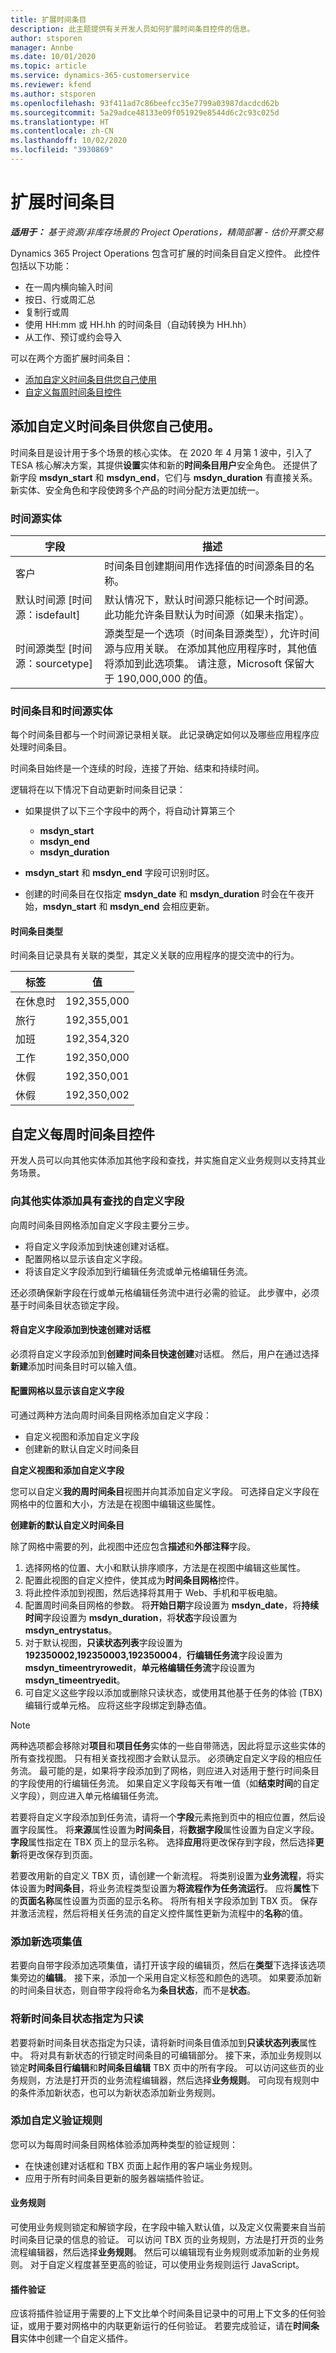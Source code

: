 ```yaml
---
title: 扩展时间条目
description: 此主题提供有关开发人员如何扩展时间条目控件的信息。
author: stsporen
manager: Annbe
ms.date: 10/01/2020
ms.topic: article
ms.service: dynamics-365-customerservice
ms.reviewer: kfend
ms.author: stsporen
ms.openlocfilehash: 93f411ad7c86beefcc35e7799a03987dacdcd62b
ms.sourcegitcommit: 5a29adce48133e09f051929e8544d6c2c93c025d
ms.translationtype: HT
ms.contentlocale: zh-CN
ms.lasthandoff: 10/02/2020
ms.locfileid: "3930869"
---
```

# <a name="extending-time-entries"></a>扩展时间条目

_**适用于：** 基于资源/非库存场景的 Project Operations，精简部署 - 估价开票交易_

Dynamics 365 Project Operations 包含可扩展的时间条目自定义控件。 此控件包括以下功能：

- 在一周内横向输入时间
- 按日、行或周汇总
- 复制行或周
- 使用 HH:mm 或 HH.hh 的时间条目（自动转换为 HH.hh）
- 从工作、预订或约会导入

可以在两个方面扩展时间条目：
- [添加自定义时间条目供您自己使用](#add)
- [自定义每周时间条目控件](#customize)

## <a name="add-custom-time-entries-for-your-own-use"></a><a name="add"></a>添加自定义时间条目供您自己使用。

时间条目是设计用于多个场景的核心实体。 在 2020 年 4 月第 1 波中，引入了 TESA 核心解决方案，其提供**设置**实体和新的**时间条目用户**安全角色。 还提供了新字段 **msdyn_start** 和 **msdyn_end**，它们与 **msdyn_duration** 有直接关系。 新实体、安全角色和字段使跨多个产品的时间分配方法更加统一。


### <a name="time-source-entity"></a>时间源实体
| 字段 | 描述 | 
|-------|------------|
| 客户  | 时间条目创建期间用作选择值的时间源条目的名称。 |
| 默认时间源 [时间源：isdefault] | 默认情况下，默认时间源只能标记一个时间源。 此功能允许条目默认为时间源（如果未指定）。 |
|时间源类型 [时间源：sourcetype] | 源类型是一个选项（时间条目源类型），允许时间源与应用关联。 在添加其他应用程序时，其他值将添加到此选项集。 请注意，Microsoft 保留大于 190,000,000 的值。|


### <a name="time-entries-and-the-time-source-entity"></a>时间条目和时间源实体
每个时间条目都与一个时间源记录相关联。 此记录确定如何以及哪些应用程序应处理时间条目。

时间条目始终是一个连续的时段，连接了开始、结束和持续时间。

逻辑将在以下情况下自动更新时间条目记录：

- 如果提供了以下三个字段中的两个，将自动计算第三个 

    - **msdyn_start**
    - **msdyn_end**
    - **msdyn_duration**

- **msdyn_start** 和 **msdyn_end** 字段可识别时区。
- 创建的时间条目在仅指定 **msdyn_date** 和 **msdyn_duration** 时会在午夜开始，**msdyn_start** 和 **msdyn_end** 会相应更新。

#### <a name="time-entry-types"></a>时间条目类型

时间条目记录具有关联的类型，其定义关联的应用程序的提交流中的行为。

|标签 | 值|
|-----|-----|
|在休息时   |192,355,000|
|旅行 | 192,355,001|
|加班   | 192,354,320|
|工作   | 192,350,000|
|休假    | 192,350,001|
|休假   | 192,350,002|



## <a name="customize-the-weekly-time-entry-control"></a><a name="customize"></a>自定义每周时间条目控件
开发人员可以向其他实体添加其他字段和查找，并实施自定义业务规则以支持其业务场景。

### <a name="add-custom-fields-with-lookups-to-other-entities"></a>向其他实体添加具有查找的自定义字段
向周时间条目网格添加自定义字段主要分三步。

- 将自定义字段添加到快速创建对话框。
- 配置网格以显示该自定义字段。
- 将该自定义字段添加到行编辑任务流或单元格编辑任务流。

还必须确保新字段在行或单元格编辑任务流中进行必需的验证。 此步骤中，必须基于时间条目状态锁定字段。

#### <a name="add-the-custom-field-to-the-quick-create-dialog-box"></a>将自定义字段添加到快速创建对话框
必须将自定义字段添加到**创建时间条目快速创建**对话框。 然后，用户在通过选择**新建**添加时间条目时可以输入值。

#### <a name="configure-the-grid-to-show-the-custom-field"></a>配置网格以显示该自定义字段
可通过两种方法向周时间条目网格添加自定义字段：

  - 自定义视图和添加自定义字段
  - 创建新的默认自定义时间条目 


**自定义视图和添加自定义字段**

您可以自定义**我的周时间条目**视图并向其添加自定义字段。 可选择自定义字段在网格中的位置和大小，方法是在视图中编辑这些属性。

**创建新的默认自定义时间条目** 

除了网格中需要的列，此视图中还应包含**描述**和**外部注释**字段。 

1. 选择网格的位置、大小和默认排序顺序，方法是在视图中编辑这些属性。 
2. 配置此视图的自定义控件，使其成为**时间条目网格**控件。 
3. 将此控件添加到视图，然后选择将其用于 Web、手机和平板电脑。 
4. 配置周时间条目网格的参数。 将**开始日期**字段设置为 **msdyn_date**，将**持续时间**字段设置为 **msdyn_duration**，将**状态**字段设置为 **msdyn_entrystatus**。 
5. 对于默认视图，**只读状态列表**字段设置为 **192350002,192350003,192350004**，**行编辑任务流**字段设置为 **msdyn_timeentryrowedit**，**单元格编辑任务流**字段设置为 **msdyn_timeentryedit**。 
6. 可自定义这些字段以添加或删除只读状态，或使用其他基于任务的体验 (TBX) 编辑行或单元格。 应将这些字段绑定到静态值。


> [!NOTE] 
> 两种选项都会移除对**项目**和**项目任务**实体的一些自带筛选，因此将显示这些实体的所有查找视图。 只有相关查找视图才会默认显示。
必须确定自定义字段的相应任务流。 最可能的是，如果将字段添加到了网格，则应进入对适用于整行时间条目的字段使用的行编辑任务流。 如果自定义字段每天有唯一值（如**结束时间**的自定义字段），则应进入单元格编辑任务流。

若要将自定义字段添加到任务流，请将一个**字段**元素拖到页中的相应位置，然后设置字段属性。 将**来源**属性设置为**时间条目**，将**数据字段**属性设置为自定义字段。 **字段**属性指定在 TBX 页上的显示名称。 选择**应用**将更改保存到字段，然后选择**更新**将更改保存到页面。

若要改用新的自定义 TBX 页，请创建一个新流程。 将类别设置为**业务流程**，将实体设置为**时间条目**，将业务流程类型设置为**将流程作为任务流运行**。 应将**属性**下的**页面名称**属性设置为页面的显示名称。 将所有相关字段添加到 TBX 页。 保存并激活流程，然后将相关任务流的自定义控件属性更新为流程中的**名称**的值。

### <a name="add-new-option-set-values"></a>添加新选项集值
若要向自带字段添加选项集值，请打开该字段的编辑页，然后在**类型**下选择该选项集旁边的**编辑**。 接下来，添加一个采用自定义标签和颜色的选项。 如果要添加新的时间条目状态，则自带字段将命名为**条目状态**，而不是**状态**。

### <a name="designate-a-new-time-entry-status-as-read-only"></a>将新时间条目状态指定为只读
若要将新时间条目状态指定为只读，请将新时间条目值添加到**只读状态列表**属性中。 将对具有新状态的行锁定时间条目的可编辑部分。
接下来，添加业务规则以锁定**时间条目行编辑**和**时间条目编辑** TBX 页中的所有字段。 可以访问这些页的业务规则，方法是打开页的业务流程编辑器，然后选择**业务规则**。 可向现有规则中的条件添加新状态，也可以为新状态添加新业务规则。

### <a name="add-custom-validation-rules"></a>添加自定义验证规则
您可以为每周时间条目网格体验添加两种类型的验证规则：

- 在快速创建对话框和 TBX 页面上起作用的客户端业务规则。
- 应用于所有时间条目更新的服务器端插件验证。

#### <a name="business-rules"></a>业务规则
可使用业务规则锁定和解锁字段，在字段中输入默认值，以及定义仅需要来自当前时间条目记录的信息的验证。 可以访问 TBX 页的业务规则，方法是打开页的业务流程编辑器，然后选择**业务规则**。 然后可以编辑现有业务规则或添加新的业务规则。 对于自定义程度甚至更高的验证，可以使用业务规则运行 JavaScript。

#### <a name="plug-in-validations"></a>插件验证
应该将插件验证用于需要的上下文比单个时间条目记录中的可用上下文多的任何验证，或用于要对网格中的内联更新运行的任何验证。 若要完成验证，请在**时间条目**实体中创建一个自定义插件。
